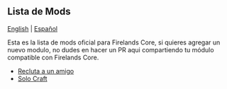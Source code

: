 ## Lista de Mods

[English](https://github.com/FirelandsProject/modules-list/blob/main/README.MD) | [Español](https://github.com/FirelandsProject/modules-list/blob/main/README-ES.MD)

Esta es la lista de mods oficial para Firelands Core, si quieres agregar un nuevo modulo, no dudes en hacer un PR aqui compartiendo tu módulo compatible con Firelands Core.

- [Recluta a un amigo](https://github.com/FirelandsProject/mod-recruit-a-friend)
- [Solo Craft](https://github.com/FirelandsProject/mod-SoloCraft-Cata)
